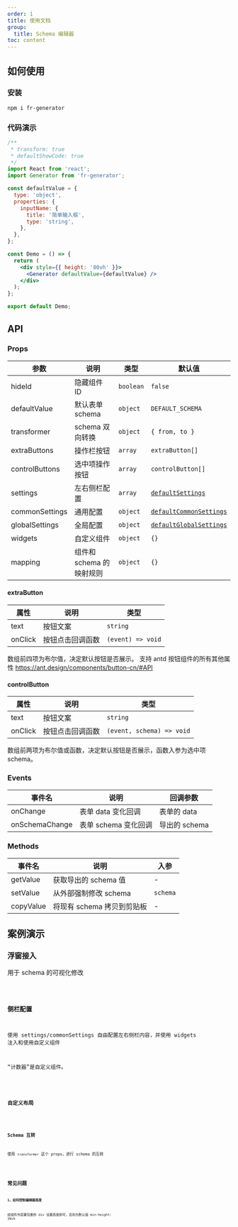 ```yaml
---
order: 1
title: 使用文档
group:
  title: Schema 编辑器
toc: content
---
```


## 如何使用

### 安装

```bash
npm i fr-generator
```

### 代码演示

```jsx
/**
 * transform: true
 * defaultShowCode: true
 */
import React from 'react';
import Generator from 'fr-generator';

const defaultValue = {
  type: 'object',
  properties: {
    inputName: {
      title: '简单输入框',
      type: 'string',
    },
  },
};

const Demo = () => {
  return (
    <div style={{ height: '80vh' }}>
      <Generator defaultValue={defaultValue} />
    </div>
  );
};

export default Demo;
```

## API

### Props

| 参数           | 说明                     | 类型      | 默认值                                                                                                                          |
| -------------- | ------------------------ | --------- | ------------------------------------------------------------------------------------------------------------------------------- |
| hideId         | 隐藏组件 ID              | `boolean` | `false`                                                                                                                         |
| defaultValue   | 默认表单 schema          | `object`  | `DEFAULT_SCHEMA`                                                                                                                |
| transformer    | schema 双向转换          | `object`  | `{ from, to }`                                                                                              |
| extraButtons   | 操作栏按钮               | `array`   | `extraButton[]`                                                                                                                 |
| controlButtons | 选中项操作按钮           | `array`   | `controlButton[]`                                                                                                               |
| settings       | 左右侧栏配置             | `array`   | [`defaultSettings`](https://github.com/alibaba/form-render/blob/master/tools/schema-generator/src/Settings/index.js#L651)       |
| commonSettings | 通用配置                 | `object`  | [`defaultCommonSettings`](https://github.com/alibaba/form-render/blob/master/tools/schema-generator/src/Settings/index.js#L2)   |
| globalSettings | 全局配置                 | `object`  | [`defaultGlobalSettings`](https://github.com/alibaba/form-render/blob/master/tools/schema-generator/src/Settings/index.js#L672) |
| widgets        | 自定义组件               | `object`  | `{}`                                                                                                                            |
| mapping        | 组件和 schema 的映射规则 | `object`  | `{}`                                                                                                                            |

#### extraButton

| 属性    | 说明             | 类型              |
| ------- | ---------------- | ----------------- |
| text    | 按钮文案         | `string`          |
| onClick | 按钮点击回调函数 | `(event) => void` |

数组前四项为布尔值，决定默认按钮是否展示。
支持 antd 按钮组件的所有其他属性 https://ant.design/components/button-cn/#API

#### controlButton

| 属性    | 说明             | 类型                      |
| ------- | ---------------- | ------------------------- |
| text    | 按钮文案         | `string`                  |
| onClick | 按钮点击回调函数 | `(event, schema) => void` |

数组前两项为布尔值或函数，决定默认按钮是否展示，函数入参为选中项 schema。

### Events

| 事件名         | 说明                 | 回调参数      |
| -------------- | -------------------- | ------------- |
| onChange       | 表单 data 变化回调   | 表单的 data   |
| onSchemaChange | 表单 schema 变化回调 | 导出的 schema |

### Methods

| 事件名    | 说明                       | 入参     |
| --------- | -------------------------- | -------- |
| getValue  | 获取导出的 schema 值       | -        |
| setValue  | 从外部强制修改 schema      | `schema` |
| copyValue | 将现有 schema 拷贝到剪贴板 | -        |

## 案例演示

### 浮窗接入

用于 schema 的可视化修改

<code src='./demo/modal.jsx' />

### 侧栏配置

使用 settings/commonSettings 自由配置左右侧栏内容，并使用 widgets 注入和使用自定义组件

“计数器”是自定义组件。

<code src='./demo/settings.jsx' />

### 自定义布局

<code src='./demo/layout.jsx' />

### Schema 互转

使用 `transformer` 这个 props，进行 schema 的互转

<code src='./demo/transformer.jsx' />

## 常见问题

**1、如何控制编辑器高度**

给组件外层要包裹的 div 设置高度即可，否则为默认值 min-height: 30vh
